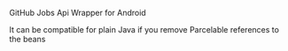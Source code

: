 GitHub Jobs Api Wrapper for Android

It can be compatible for plain Java if you remove Parcelable references to the beans